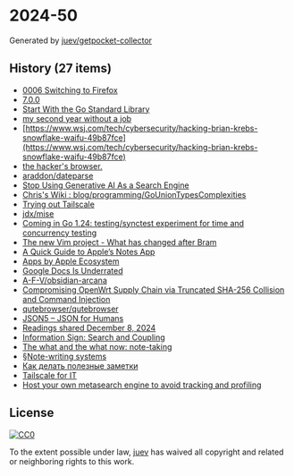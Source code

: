 # 2024-50

Generated by [juev/getpocket-collector](https://github.com/juev/getpocket-collector)

## History (27 items)

- [0006 Switching to Firefox](https://asindu.xyz/posts/switching-to-firefox/)
- [7.0.0](https://github.com/Mathics3/mathics-core/releases/tag/7.0.0)
- [Start With the Go Standard Library](https://matthewsanabria.dev/posts/start-with-the-go-standard-library/)
- [my second year without a job](https://shilin.ca/my-second-year-without-job/)
- [https://www.wsj.com/tech/cybersecurity/hacking-brian-krebs-snowflake-waifu-49b87fce](https://www.wsj.com/tech/cybersecurity/hacking-brian-krebs-snowflake-waifu-49b87fce)
- [the hacker's browser.](https://nyxt.atlas.engineer/)
- [araddon/dateparse](https://github.com/araddon/dateparse)
- [Stop Using Generative AI As a Search Engine](https://www.theverge.com/2024/12/5/24313222/chatgpt-pardon-biden-bush-esquire)
- [Chris's Wiki : blog/programming/GoUnionTypesComplexities](https://utcc.utoronto.ca/~cks/space/blog/programming/GoUnionTypesComplexities)
- [Trying out Tailscale](https://blog.uvokchee.de/2024/12/trying-out-tailscale.html)
- [jdx/mise](https://github.com/jdx/mise)
- [Coming in Go 1.24: testing/synctest experiment for time and concurrency testing](https://danp.net/posts/synctest-experiment/)
- [The new Vim project - What has changed after Bram](https://youtu.be/bopbmRyHQog)
- [A Quick Guide to Apple’s Notes App](https://nerdymomocat.github.io/posts/a-quick-guide-to-apples-notes-app/)
- [Apps by Apple Ecosystem](https://nerdymomocat.github.io/posts/apps-by-apple-ecosystem/)
- [Google Docs Is Underrated](https://nerdymomocat.github.io/posts/gdocs_are_underrated/)
- [A-F-V/obsidian-arcana](https://github.com/A-F-V/obsidian-arcana)
- [Compromising OpenWrt Supply Chain via Truncated SHA-256 Collision and Command Injection](https://flatt.tech/research/posts/compromising-openwrt-supply-chain-sha256-collision/)
- [qutebrowser/qutebrowser](https://github.com/qutebrowser/qutebrowser)
- [JSON5 – JSON for Humans](https://json5.org/)
- [Readings shared December 8, 2024](https://jaalonso.github.io/vestigium/posts/2024/12/08-readings_shared_12-08-24/)
- [Information Sign: Search and Coupling](https://leni.sh/post/information-sign.01-coupling/)
- [The what and the what now: note-taking](https://cassidoo.co/post/note-takers-are-data-hoarders/)
- [§Note-writing systems](https://notes.andymatuschak.org/%C2%A7Note-writing_systems)
- [Как делать полезные заметки](https://www.mann-ivanov-ferber.ru/catalog/product/kak-delat-poleznye-zametki/)
- [Tailscale for IT](https://tailscale.com/solutions/it)
- [Host your own metasearch engine to avoid tracking and profiling](https://tailscale.com/blog/video-searxng)

## License

[![CC0](https://mirrors.creativecommons.org/presskit/buttons/88x31/svg/cc-zero.svg)](https://creativecommons.org/publicdomain/zero/1.0/)

To the extent possible under law, [juev](https://github.com/juev) has waived all copyright and related or neighboring rights to this work.

